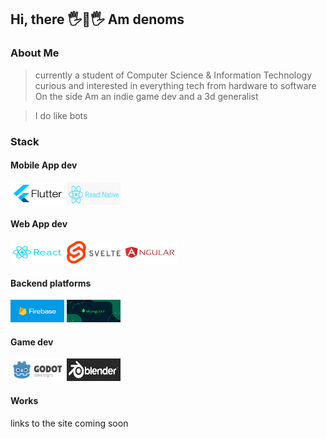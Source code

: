 ## Hi, there 🖐👋🖐 Am denoms

### About Me
> currently a student of Computer Science & Information Technology
> curious and interested in everything tech from hardware to software
> On the side Am an indie game dev and a 3d generalist

> I do like bots

### Stack
#### Mobile App dev
<img src="./images/flutter.png" alt= “flutter” width="86" height="36"> <img src="./images/reactnative.png" alt= “reactnative” width="86" height="36">

#### Web App dev
<img src="./images/react.png" alt= “react” width="86" height="36"> <img src="./images/svelte.png" alt= “svelte” width="86" height="36"> <img src="./images/angular.png" alt= “angular” width="86" height="36">

#### Backend platforms
<img src="./images/firebase.png" alt= “firebase” width="86" height="36"> <img src="./images/mongo.png" alt= “mongo” width="86" height="36">

#### Game dev
<img src="./images/godot.png" alt= “godot” width="86" height="36"> <img src="./images/blender.png" alt= “blender” width="86" height="36">

#### Works
links to the site coming soon

<!--
**botdenoms/botdenoms** is a ✨ _special_ ✨ repository because its `README.md` (this file) appears on your GitHub profile.

Here are some ideas to get you started:svelte

- 🔭 I’m currently working on ...
- 🌱 I’m currently learning ...
- 👯 I’m looking to collaborate on ...
- 🤔 I’m looking for help with ...
- 💬 Ask me about ...
- 📫 How to reach me: ...
- 😄 Pronouns: ...
- ⚡ Fun fact: ...
-->

